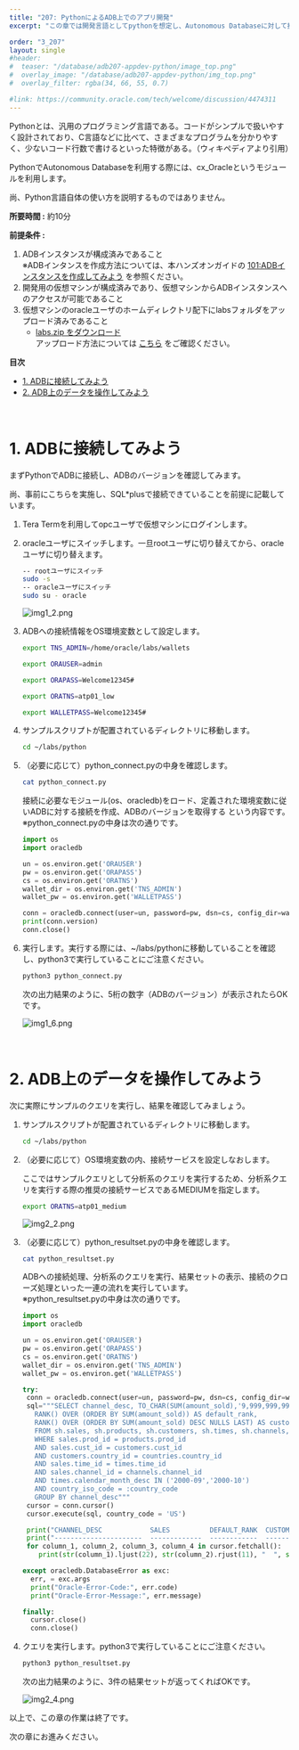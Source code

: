```yaml
---
title: "207: PythonによるADB上でのアプリ開発"
excerpt: "この章では開発言語としてpythonを想定し、Autonomous Databaseに対して接続する方法、およびデータベース操作を実行する方法を学びます。"

order: "3_207"
layout: single
#header:
#  teaser: "/database/adb207-appdev-python/image_top.png"
#  overlay_image: "/database/adb207-appdev-python/img_top.png"
#  overlay_filter: rgba(34, 66, 55, 0.7)

#link: https://community.oracle.com/tech/welcome/discussion/4474311
---
```


Pythonとは、汎用のプログラミング言語である。コードがシンプルで扱いやすく設計されており、C言語などに比べて、さまざまなプログラムを分かりやすく、少ないコード行数で書けるといった特徴がある。（ウィキペディアより引用）

PythonでAutonomous Databaseを利用する際には、cx_Oracleというモジュールを利用します。

尚、Python言語自体の使い方を説明するものではありません。

**所要時間 :** 約10分

**前提条件 :**

1. ADBインスタンスが構成済みであること
   <br>※ADBインタンスを作成方法については、本ハンズオンガイドの [101:ADBインスタンスを作成してみよう](/ocitutorials/database/adb101-provisioning) を参照ください。
2. 開発用の仮想マシンが構成済みであり、仮想マシンからADBインスタンスへのアクセスが可能であること
3. 仮想マシンのoracleユーザのホームディレクトリ配下にlabsフォルダをアップロード済みであること
    +  [labs.zip をダウンロード](/ocitutorials/database/adb-data/labs.zip)
    <br>アップロード方法については [こちら](/ocitutorials/database/adb204-setup-VM#anchor3) をご確認ください。


**目次**

- [1. ADBに接続してみよう](#anchor1)
- [2. ADB上のデータを操作してみよう](#anchor2)


<br>

<a id="anchor1"></a>

# 1. ADBに接続してみよう

まずPythonでADBに接続し、ADBのバージョンを確認してみます。

尚、事前にこちらを実施し、SQL*plusで接続できていることを前提に記載しています。

1. Tera Termを利用してopcユーザで仮想マシンにログインします。

2. oracleユーザにスイッチします。一旦rootユーザに切り替えてから、oracleユーザに切り替えます。

    ```sh
    -- rootユーザにスイッチ
    sudo -s
    -- oracleユーザにスイッチ
    sudo su - oracle
    ```

    ![img1_2.png](img1_2.png)

3. ADBへの接続情報をOS環境変数として設定します。

    ```sh
    export TNS_ADMIN=/home/oracle/labs/wallets
    ```
    ```sh
    export ORAUSER=admin
    ```
    ```sh
    export ORAPASS=Welcome12345#
    ```
    ```sh
    export ORATNS=atp01_low
    ```
    ```sh
    export WALLETPASS=Welcome12345#
    ```

4. サンプルスクリプトが配置されているディレクトリに移動します。

    ```sh
    cd ~/labs/python
    ```

5. （必要に応じて）python_connect.pyの中身を確認します。

    ```sh
    cat python_connect.py
    ```
    接続に必要なモジュール(os、oracledb)をロード、定義された環境変数に従いADBに対する接続を作成、ADBのバージョンを取得する という内容です。
    <br>※python_connect.pyの中身は次の通りです。

    ```python
    import os
    import oracledb

    un = os.environ.get('ORAUSER')
    pw = os.environ.get('ORAPASS')
    cs = os.environ.get('ORATNS')
    wallet_dir = os.environ.get('TNS_ADMIN')
    wallet_pw = os.environ.get('WALLETPASS')

    conn = oracledb.connect(user=un, password=pw, dsn=cs, config_dir=wallet_dir, wallet_location=wallet_dir, wallet_password=wallet_pw)
    print(conn.version)
    conn.close()
    ```

6. 実行します。実行する際には、~/labs/pythonに移動していることを確認し、python3で実行していることにご注意ください。

    ```sh
    python3 python_connect.py
    ```

    次の出力結果のように、5桁の数字（ADBのバージョン）が表示されたらOKです。

   ![img1_6.png](img1_6.png)

<br>

<a id="anchor2"></a>

# 2. ADB上のデータを操作してみよう

次に実際にサンプルのクエリを実行し、結果を確認してみましょう。

1. サンプルスクリプトが配置されているディレクトリに移動します。

    ```sh
    cd ~/labs/python
    ```

2. （必要に応じて）OS環境変数の内、接続サービスを設定しなおします。

     ここではサンプルクエリとして分析系のクエリを実行するため、分析系クエリを実行する際の推奨の接続サービスであるMEDIUMを指定します。

    ```sh
    export ORATNS=atp01_medium
    ```
   ![img2_2.png](img2_2.png)

3. （必要に応じて）python_resultset.pyの中身を確認します。

    ```sh
    cat python_resultset.py
    ```

    ADBへの接続処理、分析系のクエリを実行、結果セットの表示、接続のクローズ処理といった一連の流れを実行しています。
    <br>※python_resultset.pyの中身は次の通りです。

    ```python
    import os
    import oracledb

    un = os.environ.get('ORAUSER')
    pw = os.environ.get('ORAPASS')
    cs = os.environ.get('ORATNS')
    wallet_dir = os.environ.get('TNS_ADMIN')
    wallet_pw = os.environ.get('WALLETPASS')

    try:
     conn = oracledb.connect(user=un, password=pw, dsn=cs, config_dir=wallet_dir, wallet_location=wallet_dir, wallet_password=wallet_pw)
     sql="""SELECT channel_desc, TO_CHAR(SUM(amount_sold),'9,999,999,999') SALES$,
       RANK() OVER (ORDER BY SUM(amount_sold)) AS default_rank,
       RANK() OVER (ORDER BY SUM(amount_sold) DESC NULLS LAST) AS custom_rank
       FROM sh.sales, sh.products, sh.customers, sh.times, sh.channels, sh.countries
       WHERE sales.prod_id = products.prod_id
       AND sales.cust_id = customers.cust_id
       AND customers.country_id = countries.country_id
       AND sales.time_id = times.time_id
       AND sales.channel_id = channels.channel_id
       AND times.calendar_month_desc IN ('2000-09','2000-10')
       AND country_iso_code = :country_code
       GROUP BY channel_desc"""
     cursor = conn.cursor()
     cursor.execute(sql, country_code = 'US')

     print("CHANNEL_DESC            SALES          DEFAULT_RANK  CUSTOM_RANK")
     print("----------------------  -------------  ------------  -----------")
     for column_1, column_2, column_3, column_4 in cursor.fetchall():
        print(str(column_1).ljust(22), str(column_2).rjust(11), "  ", str(column_3).rjust(10), "  ", str(column_4).rjust(9))

    except oracledb.DatabaseError as exc:
      err, = exc.args
      print("Oracle-Error-Code:", err.code)
      print("Oracle-Error-Message:", err.message)

    finally:
      cursor.close()
      conn.close()
    ```

4. クエリを実行します。python3で実行していることにご注意ください。

    ```sh
    python3 python_resultset.py
    ```

    次の出力結果のように、3件の結果セットが返ってくればOKです。

    ![img2_4.png](img2_4.png)
    
以上で、この章の作業は終了です。

次の章にお進みください。